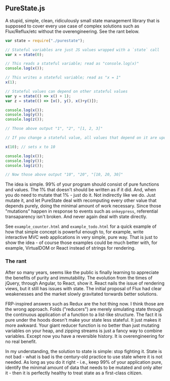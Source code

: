 ## PureState.js

A stupid, simple, clean, ridiculously small state management library that is supposed to cover every use case of complex solutions such as Flux/Reflux/etc without the overengineering. See the rant below.

```javascript
var state = require("./purestate");

// Stateful variables are just JS values wrapped with a `state` call
var x = state(0);

// This reads a stateful variable; read as "console.log(x)"
console.log(x());

// This writes a stateful variable; read as "x = 1"
x(1);

// Stateful values can depend on other stateful values 
var y = state(() => x() + 1);
var z = state(() => [x(), y(), x()+y()]);

console.log(x());
console.log(y());
console.log(z());

// Those above output "1", "2", "[1, 2, 3]"

// If you change a stateful value, all values that depend on it are updated.

x(10); // sets x to 10

console.log(x());
console.log(y());
console.log(z());

// Now those above output "10", "20", "[10, 20, 30]"
```

The idea is simple. 99% of your program should consist of pure functions and values. The 1% that doesn't should be written as if it did. And, when you do need to mutate that 1% - just do it. Not indirectly like we do. Just mutate it, and let PureState deal with recomputing every other value that depends purely, doing the minimal amount of work necessary. Since those "mutations" happen in response to events such as `onkeypress`, referential transaparency isn't broken. And never again deal with state directly.

See `example_counter.html` and `example_todo.html` for a quick example of how that simple concept is powerful enough to, for example, write interactive MVC web applications in very simple, pure way. That is just to show the idea - of course those examples could be much better with, for example, VirtualDOM or React instead of strings for rendering.

### The rant

After so many years, seems like the public is finally learning to appreciate the benefits of purity and immutability. The evolution from the times of jQuery, through Angular, to React, show it. React nails the issue of rendering views, but it still has issues with state. The initial proposal of Flux had clear weakenesses and the market slowly gravitated torwards better solutions.

FRP-inspired answers such as Redux are the hot thing now. I think those are the wrong approach. Folds ("reducers") are merely simulating state through the continuous application of a function to a list-like structure. The fact it is pure under the hoods doesn't make your state less stateful. It just makes it more awkward. Your giant reducer function is no better than just mutating variables on your heap, and zipping streams is just a fancy way to combine variables. Except now you have a reversible history. It is overengineering for no real benefit.

In my understanding, the solution to state is simple: stop fighting it. State is not bad - what is bad is the century-old practice to use state where it is not needed. As long as you do it right - i.e., keep 99% of your application pure, identify the minimal amount of data that needs to be mutated and only alter it - then it is perfectly healthy to treat state as a first-class citizen.
